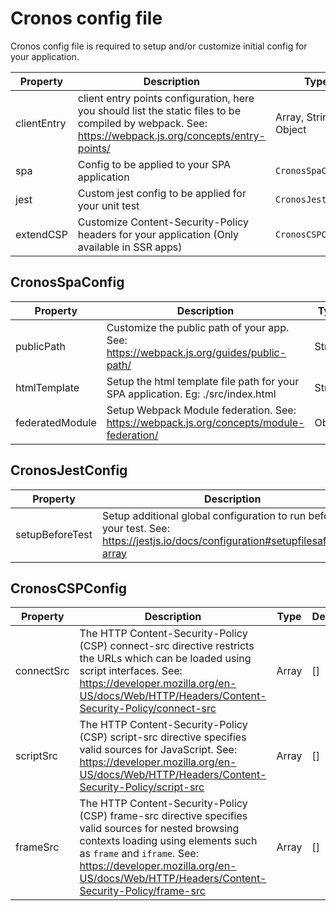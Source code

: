 # Cronos config file

Cronos config file is required to setup and/or customize initial config for your application.

| Property    | Description                                                                                                                                            | Type                      | Default   |
|-------------|--------------------------------------------------------------------------------------------------------------------------------------------------------|---------------------------|-----------|
| clientEntry | client entry points configuration, here you should list the static files to be compiled by webpack. See: https://webpack.js.org/concepts/entry-points/ | Array, String, Object     | undefined |
| spa         | Config to be applied to your SPA application                                                                                                           | `CronosSpaConfig`         | undefined |
| jest        | Custom jest config to be applied for your unit test                                                                                                    | `CronosJestConfig`        | undefined |
| extendCSP   | Customize Content-Security-Policy headers for your application (Only available in SSR apps)                                                            | `CronosCSPConfig`         | undefined |

## CronosSpaConfig

| Property        | Description                                                                              | Type   | Default |
|-----------------|------------------------------------------------------------------------------------------|--------|---------|
| publicPath      | Customize the public path of your app. See: https://webpack.js.org/guides/public-path/   | String | `auto`  |
| htmlTemplate    | Setup the html template file path for your SPA application. Eg: ./src/index.html         | String | null    |
| federatedModule | Setup Webpack Module federation. See: https://webpack.js.org/concepts/module-federation/ | Object | null    |

## CronosJestConfig

| Property        | Description                                                                                                                           | Type   | Default   |
|-----------------|---------------------------------------------------------------------------------------------------------------------------------------|--------|-----------|
| setupBeforeTest | Setup additional global configuration to run before all your test. See: https://jestjs.io/docs/configuration#setupfilesafterenv-array | Module | undefined |

## CronosCSPConfig

| Property   | Description                                                                                                                                                                                                                                                           | Type          | Default |
|------------|-----------------------------------------------------------------------------------------------------------------------------------------------------------------------------------------------------------------------------------------------------------------------|---------------|---------|
| connectSrc | The HTTP Content-Security-Policy (CSP) connect-src directive restricts the URLs which can be loaded using script interfaces. See: https://developer.mozilla.org/en-US/docs/Web/HTTP/Headers/Content-Security-Policy/connect-src                                       | Array<String> | []      |
| scriptSrc  | The HTTP Content-Security-Policy (CSP) script-src directive specifies valid sources for JavaScript. See: https://developer.mozilla.org/en-US/docs/Web/HTTP/Headers/Content-Security-Policy/script-src                                                                 | Array<String> | []      |
| frameSrc   | The HTTP Content-Security-Policy (CSP) frame-src directive specifies valid sources for nested browsing contexts loading using elements such as `frame` and `iframe`. See: https://developer.mozilla.org/en-US/docs/Web/HTTP/Headers/Content-Security-Policy/frame-src | Array<String> | []      |